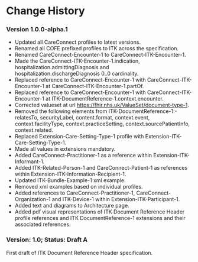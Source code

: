 # Change History #

### Version 1.0.0-alpha.1 ###

 - Updated all CareConnect profiles to latest versions.
 - Renamed all COFE prefixed profiles to ITK across the specification.
 - Renamed CareConnect-Encounter-1 to CareConnect-ITK-Encounter-1.
 - Made the CareConnect-ITK-Encounter-1.indication,  hospitalization.admittingDiagnosis and hospitalization.dischargeDiagnosis 0..0 cardinality.
 - Replaced reference to CareConnect-Encounter-1 with CareConnect-ITK-Encounter-1 at CareConnect-ITK-Encounter-1.partOf.
 - Replaced reference to CareConnect-Encounter-1 with CareConnect-ITK-Encounter-1 at ITK-DocumentReference-1.context.encounter.
 - Corrected valueset at url https://fhir.nhs.uk/ValueSet/document-type-1.
 - Removed the following elements from ITK-DocumentReference-1:- relatesTo, securityLabel, content.format, context.event, context.facilityType, context.practiceSetting, context.sourcePatientInfo, context.related.
 - Replaced Extension-Care-Setting-Type-1 profile with Extension-ITK-Care-Setting-Type-1.
 - Made all values in extensions mandatory.
 - Added CareConnect-Practitioner-1 as a reference within Extension-ITK-Informant-1.
 - Added ITK-Related-Person-1 and CareConnect-Patient-1 as references within Extension-ITK-Information-Recipient-1.
 - Updated ITK-Bundle-Example-1 xml example.
 - Removed xml examples based on individual profiles.
 - Added references to CareConnect-Practitioner-1, CareConnect-Organization-1 and ITK-Device-1 within Extension-ITK-Participant-1. 
 - Added text and diagrams to Architecture page.
 - Added pdf visual representations of ITK Document Reference Header profile references and ITK DocumentReference-1 extensions and their associated references.
 

### Version: 1.0; Status: Draft A #

First draft of ITK Document Reference Header specification. 








